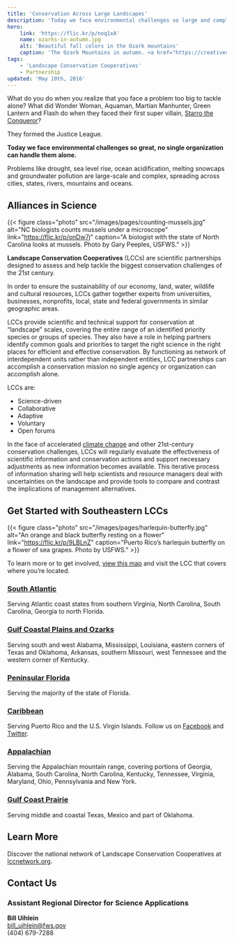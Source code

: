 ```yaml
---
title: 'Conservation Across Large Landscapes'
description: 'Today we face environmental challenges so large and complex, no single organization can handle them alone. Landscape-level challenges require landscape-level partnerships based on science.'
hero:
    link: 'https://flic.kr/p/noq1xA'
    name: ozarks-in-autumn.jpg
    alt: 'Beautiful fall colors in the Ozark mountains'
    caption: 'The Ozark Mountains in autumn. <a href="https://creativecommons.org/licenses/by/2.0/legalcode">Creative Commons</a> photo by Oakley Originals.'
tags:
    - 'Landscape Conservation Cooperatives'
    - Partnership
updated: 'May 10th, 2016'
---
```

What do you do when you realize that you face a problem too big to tackle alone? What did Wonder Woman, Aquaman, Martian Manhunter, Green Lantern and Flash do when they faced their first super villain, [Starro the Conqueror](https://en.wikipedia.org/wiki/Starro)?

They formed the Justice League.

**Today we face environmental challenges so great, no single organization can handle them alone.**

Problems like drought, sea level rise, ocean acidification, melting snowcaps and groundwater pollution are large-scale and complex, spreading across cities, states, rivers, mountains and oceans.

## Alliances in Science

{{< figure class="photo" src="/images/pages/counting-mussels.jpg" alt="NC biologists counts mussels under a microscope" link="https://flic.kr/p/onDw7j" caption="A biologist with the state of North Carolina looks at mussels. Photo by Gary Peeples, USFWS." >}}

**Landscape Conservation Cooperatives** (LCCs) are scientific partnerships designed to assess and help tackle the biggest conservation challenges of the 21st century.

In order to ensure the sustainability of our economy, land, water, wildlife and cultural resources, LCCs gather together experts from universities, businesses, nonprofits, local, state and federal governments in similar geographic areas.

LCCs provide scientific and technical support for conservation at “landscape” scales, covering the entire range of an identified priority species or groups of species. They also have a role in helping partners identify common goals and priorities to target the right science in the right places for efficient and effective conservation. By functioning as network of interdependent units rather than independent entities, LCC partnerships can accomplish a conservation mission no single agency or organization can accomplish alone.

LCCs are:
- Science-driven
- Collaborative
- Adaptive
- Voluntary
- Open forums

In the face of accelerated [climate change](/our-changing-climate) and other 21st-century conservation challenges, LCCs will regularly evaluate the effectiveness of scientific information and conservation actions and support necessary adjustments as new information becomes available. This iterative process of information sharing will help scientists and resource managers deal with uncertainties on the landscape and provide tools to compare and contrast the implications of management alternatives.

## Get Started with Southeastern LCCs

{{< figure class="photo" src="/images/pages/harlequin-butterfly.jpg" alt="An orange and black butterfly resting on a flower" link="https://flic.kr/p/9LBLnZ" caption="Puerto Rico’s harlequin butterfly on a flower of sea grapes. Photo by USFWS." >}}

To learn more or to get involved, [view this map](http://lccnetwork.org/find-an-lcc) and visit the LCC that covers where you’re located.

### [South Atlantic](http://www.southatlanticlcc.org/)
Serving Atlantic coast states from southern Virginia, North Carolina, South Carolina, Georgia to north Florida.

### [Gulf Coastal Plains and Ozarks](http://gcpolcc.org/)
Serving south and west Alabama, Mississippi, Louisiana, eastern corners of Texas and Oklahoma, Arkansas, southern Missouri, west Tennessee and the western corner of Kentucky.

### [Peninsular Florida](http://peninsularfloridalcc.org/)
Serving the majority of the state of Florida.

### [Caribbean](http://caribbeanlcc.org/)
Serving Puerto Rico and the U.S. Virgin Islands.  Follow us on [Facebook](https://www.facebook.com/Caribbean-Landscape-Conservation-Cooperative-222151877909510/timeline/) and [Twitter](https://twitter.com/Caribbean_LCC).

### [Appalachian](http://applcc.org/)
Serving the Appalachian mountain range, covering portions of Georgia, Alabama, South Carolina, North Carolina, Kentucky, Tennessee, Virginia, Maryland, Ohio, Pennsylvania and New York.

### [Gulf Coast Prairie](http://gulfcoastprairielcc.org/)
Serving middle and coastal Texas, Mexico and part of Oklahoma.

## Learn More
Discover the national network of Landscape Conservation Cooperatives at [lccnetwork.org](http://lccnetwork.org/).

## Contact Us
### Assistant Regional Director for Science Applications
**Bill Uihlein** <br>
[bill_uihlein@fws.gov](mailto:bill_uihlein@fws.gov) <br>
(404) 679-7288
